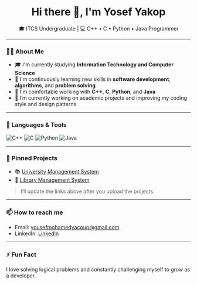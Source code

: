 <h1 align="center">Hi there 👋, I'm Yosef Yakop</h1>

<p align="center">
🎓 ITCS Undergraduate | 💻 C++ • C • Python • Java Programmer  
</p>

---

### 👨‍🎓 About Me
- 🎓 I'm currently studying **Information Technology and Computer Science**
- 🌱 I'm continuously learning new skills in **software development**, **algorithms**, and **problem solving**
- 🧠 I'm comfortable working with **C++**, **C**, **Python**, and **Java**
- 🔭 I’m currently working on academic projects and improving my coding style and design patterns

---

### 🧰 Languages & Tools
![C++](https://img.shields.io/badge/C++-00599C?style=for-the-badge&logo=cplusplus&logoColor=white)
![C](https://img.shields.io/badge/C-00599C?style=for-the-badge&logo=c&logoColor=white)
![Python](https://img.shields.io/badge/Python-3776AB?style=for-the-badge&logo=python&logoColor=white)
![Java](https://img.shields.io/badge/Java-ED8B00?style=for-the-badge&logo=java&logoColor=white)

---

### 📌 Pinned Projects
- 📚 [University Management System](https://github.com/yosefyakop/Unevirsity-System)  
- 📘 [Library Management System](https://github.com/yosefyakop/Library-System)

> I’ll update the links above after you upload the projects.

---

### 📫 How to reach me
- Email: yousefmohamedyacoup@gmail.com
- LinkedIn: [LinkedIn](https://www.linkedin.com/in/yyacoup/)

---

### ⚡ Fun Fact
I love solving logical problems and constantly challenging myself to grow as a developer.

